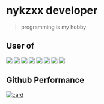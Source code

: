 # nykzxx developer
> programming is my hobby 
## User of
<img src="https://img.shields.io/badge/-Visual%20Studio%20Code-333333?style=flat&logo=visual-studio-code&logoColor=007ACC"/>
<img src="https://img.shields.io/badge/HTML5-E34F26?style=for-the-badge&logo=html5&logoColor=white"/>
<img src="https://img.shields.io/badge/PHP-777BB4?style=for-the-badge&logo=php&logoColor=white"/>
<img src="https://img.shields.io/badge/CSS-239120?&style=for-the-badge&logo=css3&logoColor=white"/>
<img src="https://img.shields.io/badge/JavaScript-F7DF1E?style=for-the-badge&logo=javascript&logoColor=black" />
<img src="https://img.shields.io/badge/Node.js-43853D?style=for-the-badge&logo=node.js&logoColor=white"/>
<img src="https://img.shields.io/badge/Express.js-404D59?style=for-the-badge"/>
<img src="https://img.shields.io/badge/Linux-E34F26?style=for-the-badge&logo=linux&logoColor=black"/>

## Github Performance
[![card](https://github-readme-stats.vercel.app/api?username=nykzxx&theme=dark&show_icons=true)](https://github.com/anuraghazra/github-readme-stats)
